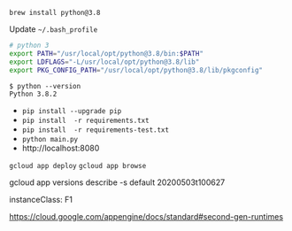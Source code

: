 

`brew install python@3.8`

Update `~/.bash_profile`
```bash
# python 3
export PATH="/usr/local/opt/python@3.8/bin:$PATH"
export LDFLAGS="-L/usr/local/opt/python@3.8/lib"
export PKG_CONFIG_PATH="/usr/local/opt/python@3.8/lib/pkgconfig"
```

```
$ python --version
Python 3.8.2
```

- `pip install --upgrade pip`
- `pip install  -r requirements.txt`
- `pip install  -r requirements-test.txt`
- `python main.py`
- http://localhost:8080


`gcloud app deploy`
`gcloud app browse`

gcloud app versions describe -s default 20200503t100627

instanceClass: F1

https://cloud.google.com/appengine/docs/standard#second-gen-runtimes